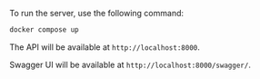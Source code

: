 To run the server, use the following command:

```bash
docker compose up
```

The API will be available at `http://localhost:8000`.

Swagger UI will be available at `http://localhost:8000/swagger/`.
